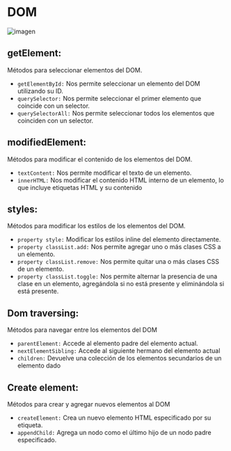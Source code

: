 # DOM

![imagen](https://i.ytimg.com/vi/5fb2aPlgoys/hq720.jpg?sqp=-oaymwEhCK4FEIIDSFryq4qpAxMIARUAAAAAGAElAADIQj0AgKJD&rs=AOn4CLDbToKjzSd2KI14E9YqLrRGt4KIWw)

## getElement:  
Métodos para seleccionar elementos del DOM.

 - `getElementById:` Nos permite seleccionar un elemento del DOM utilizando su ID.
 - `querySelector:` Nos permite seleccionar el primer elemento que coincide con un selector.
 - `querySelectorAll:` Nos permite seleccionar todos los elementos que coinciden con un selector.

## modifiedElement: 
Métodos para modificar el contenido de los elementos del DOM.

- `textContent:` Nos permite modificar el texto de un elemento.
- `innerHTML:` Nos modificar el contenido HTML interno de un elemento, lo que incluye etiquetas HTML y su contenido

## styles: 
Métodos para modificar los estilos de los elementos del DOM.

- `property style:`  Modificar los estilos inline del elemento directamente.
- `property classList.add:` Nos permite agregar uno o más clases CSS a un elemento.
- `property classList.remove:` Nos permite quitar una o más clases CSS de un elemento.
- `property classList.toggle:` Nos permite alternar la presencia de una clase en un elemento, agregándola si no está presente y eliminándola si está presente.

## Dom traversing: 
Métodos para navegar entre los elementos del DOM

- `parentElement:` Accede al elemento padre del elemento actual.
- `nextElementSibling:` Accede al siguiente hermano del elemento actual
- `children:` Devuelve una colección de los elementos secundarios de un elemento dado

## Create element: 
Métodos para crear y agregar nuevos elementos al DOM

- `createElement:`  Crea un nuevo elemento HTML especificado por su etiqueta.
- `appendChild:` Agrega un nodo como el último hijo de un nodo padre especificado.